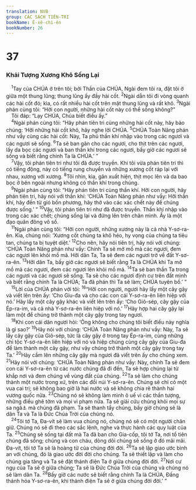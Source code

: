 ```yaml
---
translation: NVB
group: CÁC SÁCH TIÊN-TRI
bookName: Ê-xê-chi-ên 
bookNumber: 26
---
```


<div class="title"><h1>37</h1><h3>Khải Tượng Xương Khô Sống Lại </h3></div>
<span class="verse exe_37_1"> <sup>1</sup>Tay của CHÚA ở trên tôi; bởi Thần của CHÚA, Ngài đem tôi ra, đặt tôi ở giữa một thung lũng; thung lũng ấy đầy hài cốt. </span>
<span class="verse exe_37_2"><sup>2</sup>Ngài dẫn tôi đi vòng quanh các hài cốt đó; kìa, có rất nhiều hài cốt trên mặt thung lũng và rất khô. </span>
<span class="verse exe_37_3"><sup>3</sup>Ngài phán cùng tôi: “Hỡi con người, những hài cốt này có thể sống không?” <br/> Tôi đáp: “Lạy CHÚA, Chúa biết điều ấy.” <br/></span>
<span class="verse exe_37_4"> <sup>4</sup>Ngài phán cùng tôi: “Hãy phán tiên tri cùng những hài cốt này, hãy bảo chúng: ‘Hỡi những hài cốt khô, hãy nghe lời CHÚA. </span>
<span class="verse exe_37_5"><sup>5</sup>CHÚA Toàn Năng phán như vầy cùng các hài cốt: Này, Ta phú thần khí nhập vào trong các ngươi và các ngươi sẽ sống. </span>
<span class="verse exe_37_6"><sup>6</sup>Ta sẽ ban gân cho các ngươi, cho thịt trên các ngươi, lấy da bọc các ngươi và ban thần khí trong các ngươi, bấy giờ các ngươi sẽ sống và biết rằng chính Ta là CHÚA.’ ” <br/></span>
<span class="verse exe_37_7"> <sup>7</sup>Vậy, tôi phán tiên tri như tôi đã được truyền. Khi tôi vừa phán tiên tri thì có tiếng động, này có tiếng rung chuyển và những xương cốt ráp lại với nhau, xương với xương. </span>
<span class="verse exe_37_8"><sup>8</sup>Tôi nhìn, kìa, gân xuất hiện, thịt mọc lên và da bao bọc ở bên ngoài nhưng không có thần khí trong chúng. <br/></span>
<span class="verse exe_37_9"> <sup>9</sup>Ngài phán cùng tôi: “Hãy phán tiên tri cùng thần khí. Hỡi con người, hãy phán tiên tri, hãy nói với thần khí: ‘CHÚA Toàn Năng phán như vầy: Hỡi thần khí, hãy đến từ gió bốn phương, hãy thở vào các xác chết này để chúng được sống.’ ” </span>
<span class="verse exe_37_10"><sup>10</sup>Vậy, tôi phán tiên tri như đã được truyền. Thần khí nhập vào trong các xác chết; chúng sống lại và đứng lên trên chân mình. Ấy là một đạo quân đông vô số. <br/></span>
<span class="verse exe_37_11"> <sup>11</sup>Ngài phán cùng tôi: “Hỡi con người, những xương này là cả nhà Y-sơ-ra-ên. Kìa, chúng nói: ‘Xương cốt chúng ta khô héo, hy vọng của chúng ta tiêu tan, chúng ta bị tuyệt diệt.’ </span>
<span class="verse exe_37_12"><sup>12</sup>Cho nên, hãy nói tiên tri, hãy nói với chúng: ‘CHÚA Toàn Năng phán như vầy: Chính Ta sẽ mở mồ mả các ngươi, đem các ngươi lên khỏi mồ mã. Hỡi dân Ta, Ta sẽ đem các ngươi trở về đất Y-sơ-ra-ên. </span>
<span class="verse exe_37_13"><sup>13</sup>Hỡi dân Ta, bấy giờ các ngươi sẽ biết rằng Ta là CHÚA khi Ta mở mồ mả các ngươi, đem các ngươi lên khỏi mồ mả. </span>
<span class="verse exe_37_14"><sup>14</sup>Ta sẽ ban thần Ta trong các ngươi và các ngươi sẽ sống. Ta sẽ cho các ngươi định cư trên đất mình và biết rằng chính Ta là CHÚA; Ta đã phán thì Ta sẽ làm; CHÚA tuyên bố.’ ” <br/></span>
<span class="verse exe_37_15"> <sup>15</sup>Lời của CHÚA phán với tôi: </span>
<span class="verse exe_37_16"><sup>16</sup>“Hỡi con người, ngươi hãy lấy một cây gậy và viết lên trên ấy: ‘Cho Giu-đa và cho các con cái Y-sơ-ra-ên liên hiệp với nó.’ Hãy lấy một cây gậy khác và viết lên trên ấy: ‘Cho Giô-sép, cây gậy của Ép-ra-im, và cả nhà Y-sơ-ra-ên liên hiệp với nó.’ </span>
<span class="verse exe_37_17"><sup>17</sup>Hãy hợp hai cây gậy lại làm một để chúng trở thành một cây gậy trong tay ngươi. <br/></span>
<span class="verse exe_37_18"> <sup>18</sup>Khi con cái dân ngươi hỏi: ‘Ông không cho chúng tôi biết điều này nghĩa là gì sao?’ </span>
<span class="verse exe_37_19"><sup>19</sup>Hãy nói với chúng: ‘CHÚA Toàn Năng phán như vầy: Này, Ta sẽ lấy cây gậy của Giô-sép, tức là cây gậy ở trong tay Ép-ra-im, cùng những chi tộc Y-sơ-ra-ên liên hiệp với nó và hiệp chúng cùng cây gậy của Giu-đa để làm thành một cây gậy, như vậy chúng trở thành một cây gậy trong tay Ta.’ </span>
<span class="verse exe_37_20"><sup>20</sup>Hãy cầm lên những cây gậy mà ngươi đã viết trên ấy cho chúng xem. </span>
<span class="verse exe_37_21"><sup>21</sup>Hãy nói với chúng: ‘CHÚA Toàn Năng phán như vầy: Này, chính Ta sẽ đem con cái Y-sơ-ra-ên từ các nước chúng đã đi đến, Ta sẽ hợp chúng lại từ khắp nơi và đem chúng về vùng đất của chúng. </span>
<span class="verse exe_37_22"><sup>22</sup>Ta sẽ làm cho chúng thành một nước trong xứ, trên các đồi núi Y-sơ-ra-ên. Chúng sẽ chỉ có một vua cai trị; sẽ không bao giờ là hai nước và sẽ không chia rẽ thành hai vương quốc nữa. </span>
<span class="verse exe_37_23"><sup>23</sup>Chúng nó sẽ không làm mình ô uế vì các thần tượng, những điều ghê tởm và mọi vi phạm nữa. Ta sẽ giải cứu chúng khỏi mọi sự sa ngã<a data-toggle="tooltip" data-placement="bottom" title="Ctd: mọi nơi cư ngụ">⚓</a> mà chúng đã phạm. Ta sẽ thanh tẩy chúng, bấy giờ chúng sẽ là dân Ta và Ta là Đức Chúa Trời của chúng nó. <br/></span>
<span class="verse exe_37_24"> <sup>24</sup>Tôi tớ Ta, Đa-vít sẽ làm vua chúng nó, chúng nó sẽ có một người chăn giữ. Chúng nó sẽ đi theo các sắc lệnh, nghe và thực hành các quy luật của Ta. </span>
<span class="verse exe_37_25"><sup>25</sup>Chúng sẽ sống tại đất mà Ta đã ban cho Gia-cốp, tôi tớ Ta, nơi tổ tiên chúng đã sống; chúng và con cháu, dòng dõi chúng sẽ sống ở đó mãi mãi. Đa-vít, tôi tớ Ta sẽ là hoàng tử của chúng đời đời. </span>
<span class="verse exe_37_26"><sup>26</sup>Ta sẽ lập giao ước bình an với chúng, đó là giao ước đời đời cho chúng. Ta sẽ thiết lập và làm cho chúng gia tăng và Ta sẽ đặt thánh điện Ta ở giữa chúng đời đời. </span>
<span class="verse exe_37_27"><sup>27</sup>Nơi cư ngụ của Ta sẽ ở giữa chúng; Ta sẽ là Đức Chúa Trời của chúng và chúng nó sẽ làm dân Ta. </span>
<span class="verse exe_37_28"><sup>28</sup>Bấy giờ các nước sẽ biết rằng chính Ta là CHÚA, Đấng thánh hóa Y-sơ-ra-ên, khi thánh điện Ta sẽ ở giữa chúng đời đời.’ ” <br/></span>
